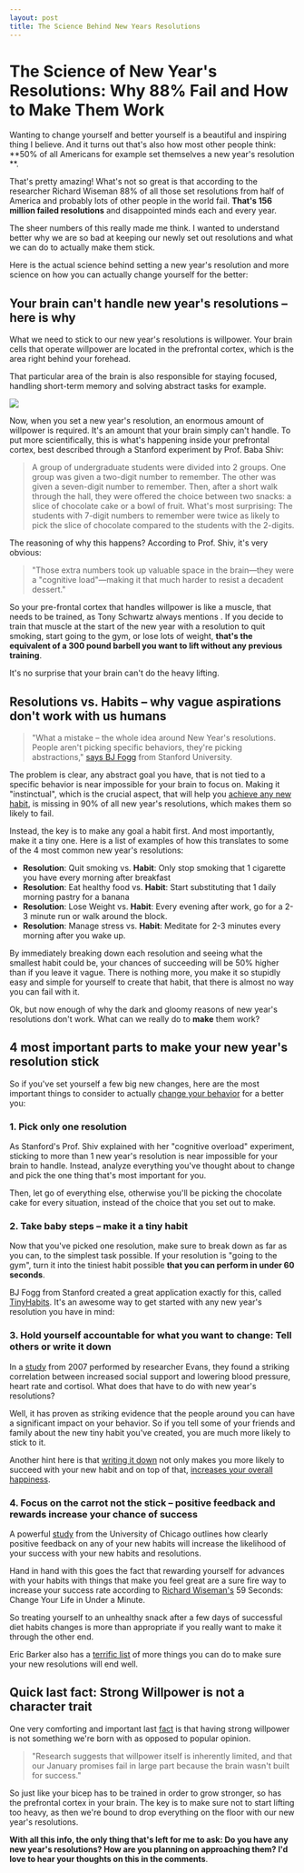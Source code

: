 ```yaml
---
layout: post
title: The Science Behind New Years Resolutions
---
```



# The Science of New Year's Resolutions: Why 88% Fail and How to Make Them Work

Wanting to change yourself and better yourself is a beautiful and inspiring thing I believe. And it turns out that's also how most other people think: **50% of all Americans for example set themselves a new year's resolution **.

That's pretty amazing! What's not so great is that according to the researcher Richard Wiseman 88% of all those set resolutions from half of America and probably lots of other people in the world fail. **That's 156 million failed resolutions** and disappointed minds each and every year.

The sheer numbers of this really made me think. I wanted to understand better why we are so bad at keeping our newly set out resolutions and what we can do to actually make them stick.

Here is the actual science behind setting a new year's resolution and more science on how you can actually change yourself for the better:


## Your brain can't handle new year's resolutions – here is why

What we need to stick to our new year's resolutions is willpower. Your brain cells that operate willpower are located in the prefrontal cortex, which is the area right behind your forehead.

That particular area of the brain is also responsible for staying focused, handling short-term memory and solving abstract tasks for example.

![][2]

Now, when you set a new year's resolution, an enormous amount of willpower is required. It's an amount that your brain simply can't handle. To put more scientifically, this is what's happening inside your prefrontal cortex, best described through a Stanford experiment by Prof. Baba Shiv:

> A group of undergraduate students were divided into 2 groups. One group was given a two-digit number to remember. The other was given a seven-digit number to remember. Then, after a short walk through the hall, they were offered the choice between two snacks: a slice of chocolate cake or a bowl of fruit. What's most surprising: The students with 7-digit numbers to remember were twice as likely to pick the slice of chocolate compared to the students with the 2-digits.

The reasoning of why this happens? According to Prof. Shiv, it's very obvious:

> "Those extra numbers took up valuable space in the brain—they were a "cognitive load"—making it that much harder to resist a decadent dessert."

So your pre-frontal cortex that handles willpower is like a muscle, that needs to be trained, as Tony Schwartz always mentions . If you decide to train that muscle at the start of the new year with a resolution to quit smoking, start going to the gym, or lose lots of weight, **that's the equivalent of a 300 pound barbell you want to lift without any previous training**.

It's no surprise that your brain can't do the heavy lifting.

## Resolutions vs. Habits – why vague aspirations don't work with us humans

> "What a mistake – the whole idea around New Year's resolutions. People aren't picking specific behaviors, they're picking abstractions," [says BJ Fogg][3] from Stanford University.

The problem is clear, any abstract goal you have, that is not tied to a specific behavior is near impossible for your brain to focus on. Making it "instinctual", which is the crucial aspect, that will help you [achieve any new habit][4], is missing in 90% of all new year's resolutions, which makes them so likely to fail.

Instead, the key is to make any goal a habit first. And most importantly, make it a tiny one. Here is a list of examples of how this translates to some of the 4 most common new year's resolutions:

* **Resolution**: Quit smoking vs. **Habit**: Only stop smoking that 1 cigarette you have every morning after breakfast
* **Resolution**: Eat healthy food vs. **Habit**: Start substituting that 1 daily morning pastry for a banana
* **Resolution**: Lose Weight vs. **Habit**: Every evening after work, go for a 2-3 minute run or walk around the block.
* **Resolution**: Manage stress vs. **Habit**: Meditate for 2-3 minutes every morning after you wake up.

By immediately breaking down each resolution and seeing what the smallest habit could be, your chances of succeeding will be 50% higher than if you leave it vague. There is nothing more, you make it so stupidly easy and simple for yourself to create that habit, that there is almost no way you can fail with it.

Ok, but now enough of why the dark and gloomy reasons of new year's resolutions don't work. What can we really do to **make** them work?

## 4 most important parts to make your new year's resolution stick 

So if you've set yourself a few big new changes, here are the most important things to consider to actually [change your behavior][4] for a better you:

### 1\. Pick only one resolution 

As Stanford's Prof. Shiv explained with her "cognitive overload" experiment, sticking to more than 1 new year's resolution is near impossible for your brain to handle. Instead, analyze everything you've thought about to change and pick the one thing that's most important for you.

Then, let go of everything else, otherwise you'll be picking the chocolate cake for every situation, instead of the choice that you set out to make.

### 2\. Take baby steps – make it a tiny habit

Now that you've picked one resolution, make sure to break down as far as you can, to the simplest task possible. If your resolution is "going to the gym", turn it into the tiniest habit possible **that you can perform in under 60 seconds**.

BJ Fogg from Stanford created a great application exactly for this, called [TinyHabits][5]. It's an awesome way to get started with any new year's resolution you have in mind:

 

### 3\. Hold yourself accountable for what you want to change: Tell others or write it down

In a [study][6] from 2007 performed by researcher Evans, they found a striking correlation between increased social support and lowering blood pressure, heart rate and cortisol. What does that have to do with new year's resolutions?

Well, it has proven as striking evidence that the people around you can have a significant impact on your behavior. So if you tell some of your friends and family about the new tiny habit you've created, you are much more likely to stick to it.

Another hint here is that [writing it down][7] not only makes you more likely to succeed with your new habit and on top of that, [increases your overall happiness][8].

### 4\. Focus on the carrot not the stick – positive feedback and rewards increase your chance of success

A powerful [study][9] from the University of Chicago outlines how clearly positive feedback on any of your new habits will increase the likelihood of your success with your new habits and resolutions.

Hand in hand with this goes the fact that rewarding yourself for advances with your habits with things that make you feel great are a sure fire way to increase your success rate according to [Richard Wiseman's][10] 59 Seconds: Change Your Life in Under a Minute.

So treating yourself to an unhealthy snack after a few days of successful diet habits changes is more than appropriate if you really want to make it through the other end.

Eric Barker also has a [terrific list][10] of more things you can do to make sure your new resolutions will end well.

 

## Quick last fact: Strong Willpower is not a character trait 

One very comforting and important last [fact][11] is that having strong willpower is not something we're born with as opposed to popular opinion.

> "Research suggests that willpower itself is inherently limited, and that our January promises fail in large part because the brain wasn't built for success."

So just like your bicep has to be trained in order to grow stronger, so has the prefrontal cortex in your brain. The key is to make sure not to start lifting too heavy, as then we're bound to drop everything on the floor with our new year's resolutions.

**With all this info, the only thing that's left for me to ask: Do you have any new year's resolutions? How are you planning on approaching them? I'd love to hear your thoughts on this in the comments**.

[1]: https://farm4.staticflickr.com/3010/2569536716_6b27eddd98.jpg
[2]: http://mybrainnotes.com/brain-prefrontal-cortex.jpg
[3]: http://www.tinyhabits.com/
[4]: http://blog.bufferapp.com/what-the-research-on-habit-formation-reveals-about-willpower-and-overall-well-being
[5]: http://tinyhabits.com
[6]: http://www.ncbi.nlm.nih.gov/pubmed/11605829
[7]: http://www.bakadesuyo.com/2011/05/what-little-thing-can-increase-the-chance-peo/
[8]: http://www.bakadesuyo.com/what-should-you-write-about-if-you-want-to-in
[9]: http://lifehacker.com/5871955/the-science-behind-new-years-resolutions-and-how-to-use-it-to-achieve-yours
[10]: http://www.bakadesuyo.com/2012/12/last-damn-thing-new-years-resolutions/
[11]: http://online.wsj.com/article/SB10001424052748703478704574612052322122442.html
  
